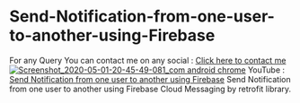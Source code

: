 # Send-Notification-from-one-user-to-another-using-Firebase
For any Query You can contact me on any social : [Click here to contact me](https://vaibhavmojidra.blogspot.com/2019/12/about.html)
[![Screenshot_2020-05-01-20-45-49-081_com android chrome](https://user-images.githubusercontent.com/51367686/80816882-fb6dab80-8bed-11ea-86dd-e721f143f083.jpg)](https://www.youtube.com/watch?v=7Xc_5cduL-Y)
YouTube : [Send Notification from one user to another using Firebase](https://www.youtube.com/watch?v=7Xc_5cduL-Y)
Send Notification from one user to another using Firebase Cloud Messaging by retrofit library. 
